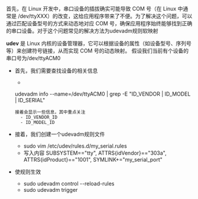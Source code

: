 首先，在 Linux 开发中，串口设备的插拔确实可能导致 COM 号（在 Linux 中通常是 /dev/ttyXXX）的改变，这给应用程序带来了不便。为了解决这个问题，可以通过匹配设备型号的方式来动态地对应 COM 号，确保应用程序始终能够找到正确的串口设备。对于这个问题常见的解决方法为udevadm规则软映射

**udev** 是 Linux 内核的设备管理器，它可以根据设备的属性（如设备型号、序列号等）来创建符号链接，从而实现 COM 号的动态映射。
假设我们当前有个设备的串口号为/dev/ttyACM0

- 首先，我们需要查找设备的相关信息
  - ``` 
  udevadm info --name=/dev/ttyACM0 | grep -E "ID_VENDOR | ID_MODEL | ID_SERIAL"
  ```
  接着会显示一些信息，其中重点关注
    - ID_VENDOR_ID
    - ID_MODEL_ID

- 接着，我们创建一个udevadm规则文件
  - sudo vim /etc/udev/rules.d/my_serial.rules
  - 写入内容 SUBSYSTEM=="tty", ATTRS{idVendor}=="303a", ATTRS{idProduct}=="1001", SYMLINK+="my_serial_port"

- 使规则生效
  - sudo udevadm control --reload-rules
  - sudo udevadm trigger